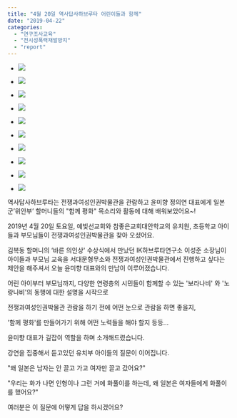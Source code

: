 ```yaml
---
title: "4월 20일 역사답사하브루타 어린이들과 함께"
date: "2019-04-22"
categories: 
  - "연구조사교육"
  - "전시성폭력재발방지"
  - "report"
---
```


- ![](http://womenandwar.net/kr/wp-content/uploads/2019/04/57297753_2394272447270421_7164215293240147968_o-1024x576.jpg)
    
- ![](http://womenandwar.net/kr/wp-content/uploads/2019/04/57364728_2394266020604397_2343913779714064384_n.jpg)
    
- ![](http://womenandwar.net/kr/wp-content/uploads/2019/04/57429739_2394266163937716_1066544373639938048_n.jpg)
    
- ![](http://womenandwar.net/kr/wp-content/uploads/2019/04/57451083_2394265673937765_7628024920294817792_n.jpg)
    
- ![](http://womenandwar.net/kr/wp-content/uploads/2019/04/57486360_2394266087271057_329971973595594752_n.jpg)
    
- ![](http://womenandwar.net/kr/wp-content/uploads/2019/04/57568370_2394266363937696_9120886497900232704_o-1024x1024.jpg)
    
- ![](http://womenandwar.net/kr/wp-content/uploads/2019/04/57798825_2394265793937753_9089679381491613696_n.jpg)
    
- ![](http://womenandwar.net/kr/wp-content/uploads/2019/04/57821766_2394265733937759_5673868139813666816_n.jpg)
    
- ![](http://womenandwar.net/kr/wp-content/uploads/2019/04/58381401_2394272553937077_8572332067969302528_o-1024x576.jpg)
    
- ![](http://womenandwar.net/kr/wp-content/uploads/2019/04/58576612_2394265850604414_4442986523448573952_n.jpg)
    

역사답사하브루타는 전쟁과여성인권박물관을 관람하고 윤미향 정의연 대표에게 일본군’위안부’ 할머니들의 "함께 평화" 목소리와 활동에 대해 배워보았어요~!

  
2019년 4월 20일 토요일, 예빛선교회와 참좋은교회대안학교의 유치원, 초등학교 아이들과 부모님들이 전쟁과여성인권박물관을 찾아 오셨어요.

김복동 할머니의 ‘바른 의인상' 수상식에서 만났던 IK하브루타연구소 이성준 소장님이 아이들과 부모님 교육을 서대문형무소와 전쟁과여성인권박물관에서 진행하고 싶다는 제안을 해주셔서 오늘 윤미향 대표와의 만남이 이루어졌습니다.

어린 아이부터 부모님까지, 다양한 연령층의 시민들이 함께할 수 있는 '보라나비' 와 '노랑나비'의 동행에 대한 설명을 시작으로

전쟁과여성인권박물관 관람을 하기 전에 어떤 눈으로 관람을 하면 좋을지,

'함께 평화'를 만들어가기 위해 어떤 노력들을 해야 할지 등등...

윤미향 대표가 길잡이 역할을 하며 소개해드렸습니다.

강연을 집중해서 듣고있던 유치부 아이들의 질문이 이어집니다.

"왜 일본은 남자는 안 끌고 가고 여자만 끌고 갔어요?"

"우리는 화가 나면 인형이나 그런 거에 화풀이를 하는데, 왜 일본은 여자들에게 화풀이를 했어요?"

여러분은 이 질문에 어떻게 답을 하시겠어요?
